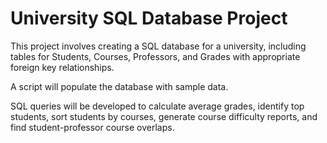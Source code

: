 # University SQL Database Project

This project involves creating a SQL database for a university, including tables for Students, Courses, Professors, and Grades with appropriate foreign key relationships. 

A script will populate the database with sample data. 

SQL queries will be developed to calculate average grades, identify top students, sort students by courses, generate course difficulty reports, and find student-professor course overlaps. 
